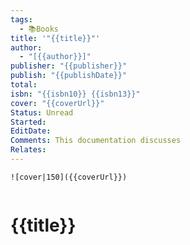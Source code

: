```yaml
---
tags:
  - 📚Books
title: '"{{title}}"'
author:
  - "[{{author}}]"
publisher: "{{publisher}}"
publish: "{{publishDate}}"
total: 
isbn: "{{isbn10}} {{isbn13}}"
cover: "{{coverUrl}}"
Status: Unread
Started: 
EditDate: 
Comments: This documentation discusses
Relates:
---
```

```
![cover|150]({{coverUrl}})


```

# {{title}}